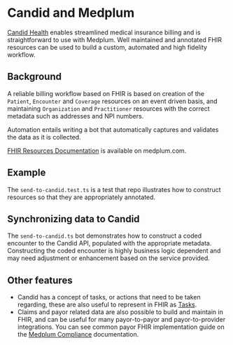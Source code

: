 # Candid and Medplum

[Candid Health](https://joincandidhealth.com/) enables streamlined medical insurance billing and is straightforward to use with Medplum. Well maintained and annotated FHIR resources can be used to build a custom, automated and high fidelity workflow.

## Background

A reliable billing workflow based on FHIR is based on creation of the `Patient`, `Encounter` and `Coverage` resources on an event driven basis, and maintaining `Organization` and `Practitioner` resources with the correct metadata such as addresses and NPI numbers.

Automation entails writing a bot that automatically captures and validates the data as it is collected.

[FHIR Resources Documentation](https://www.medplum.com/docs/api/fhir/resources) is available on medplum.com.

## Example

The `send-to-candid.test.ts` is a test that repo illustrates how to construct resources so that they are appropriately annotated.

## Synchronizing data to Candid

The `send-to-candid.ts` bot demonstrates how to construct a coded encounter to the Candid API, populated with the appropriate metadata. Constructing the coded encounter is highly business logic dependent and may need adjustment or enhancement based on the service provided.

## Other features

- Candid has a concept of tasks, or actions that need to be taken regarding, these are also useful to represent in FHIR as [Tasks](https://www.medplum.com/docs/api/fhir/resources/task).
- Claims and payor related data are also possible to build and maintain in FHIR, and can be useful for many payor-to-payor and payor-to-provider integrations. You can see common payor FHIR implementation guide on the [Medplum Compliance](https://www.medplum.com/docs/compliance/cms-fhir) documentation.
